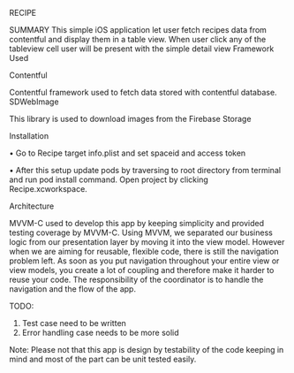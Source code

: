 RECIPE

SUMMARY
This simple iOS application let user fetch recipes data from contentful and display them in a table view. When user click any of the tableview cell user will be present with the simple detail view
Framework Used

Contentful

Contentful framework used to fetch data stored with contentful database.
SDWebImage

This library is used to download images from the Firebase Storage



Installation

•	Go to Recipe target info.plist and set spaceid and access token 

•	After this setup update pods by traversing to root directory from terminal and run 
pod install command. Open project by clicking Recipe.xcworkspace.

Architecture

MVVM-C used to develop this app by keeping simplicity and provided testing coverage by MVVM-C.
Using MVVM, we separated our business logic from our presentation layer by moving it into the view model. However when we are aiming for reusable, flexible code, there is still the navigation problem left. As soon as you put navigation throughout your entire view or view models, you create a lot of coupling and therefore make it harder to reuse your code.
The responsibility of the coordinator is to handle the navigation and the flow of the app.


TODO:

1.	Test case need to be written
2.	Error handling case needs to be more solid

Note: Please not that this app is design by testability of the code keeping in mind and most of the part can be unit tested easily.



  

